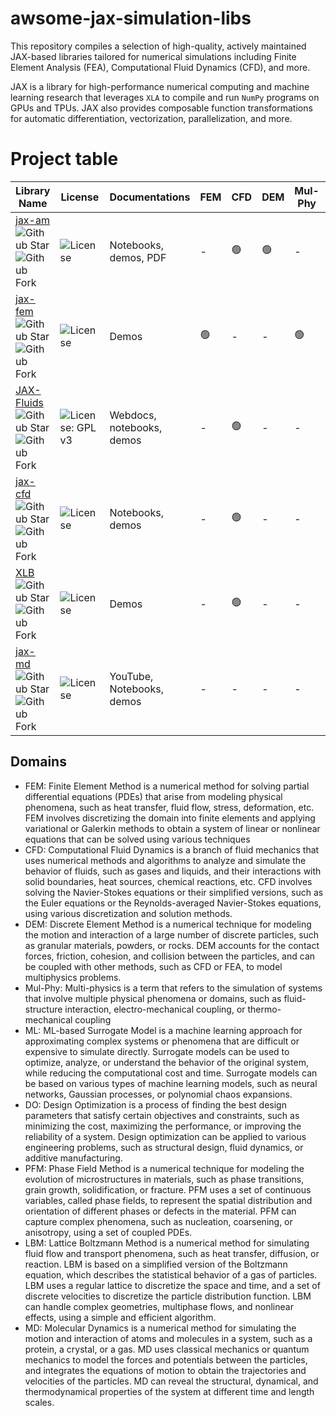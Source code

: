 # awsome-jax-simulation-libs
This repository compiles a selection of high-quality, actively maintained JAX-based libraries tailored for numerical simulations including Finite Element Analysis (FEA), Computational Fluid Dynamics (CFD), and more.

JAX is a library for high-performance numerical computing and machine learning research that leverages `XLA` to compile and run `NumPy` programs on GPUs and TPUs. JAX also provides composable function transformations for automatic differentiation, vectorization, parallelization, and more.

# Project table

| Library Name   | License         | Documentations | FEM | CFD | DEM | Mul-Phy | ML | DO | PFM | LBM | MD |
|----------------|---------------- | -------------- | --- | --- | --- | ------------ | -- | -- | --- | --- | -- |
| [jax-am](https://github.com/tianjuxue/jax-am) <br> ![Github Star](https://img.shields.io/github/stars/tianjuxue/jax-am) <br> ![Github Fork](https://img.shields.io/github/forks/tianjuxue/jax-am) | ![License](https://img.shields.io/github/license/tianjuxue/jax-am) | Notebooks, demos, PDF | - | 🟢 | 🟢 | - | - | - | 🟢 | 🟢 | - |
| [jax-fem](https://github.com/deepmodeling/jax-fem) <br> ![Github Star](https://img.shields.io/github/stars/deepmodeling/jax-fem) <br> ![Github Fork](https://img.shields.io/github/forks/deepmodeling/jax-fem) | ![License](https://img.shields.io/github/license/deepmodeling/jax-fem) | Demos  | 🟢 | - | - | 🟢 | 🟢 | 🟢 | - | - |  - |
| [JAX-Fluids](https://github.com/tumaer/JAXFLUIDS) <br> ![Github Star](https://img.shields.io/github/stars/tumaer/JAXFLUIDS) <br> ![Github Fork](https://img.shields.io/github/forks/tumaer/JAXFLUIDS) | ![License: GPL v3](https://img.shields.io/badge/License-GPLv3-blue.svg) | Webdocs, notebooks, demos  | - | 🟢 | - | - | 🟢 | 🟢 | - | - |  - |
| [jax-cfd](https://github.com/google/jax-cfd) <br> ![Github Star](https://img.shields.io/github/stars/google/jax-cfd) <br> ![Github Fork](https://img.shields.io/github/forks/google/jax-cfd) | ![License](https://img.shields.io/github/license/google/jax-cfd) | Notebooks, demos  | - | 🟢 | - | - | 🟢 | - | - | - |  - |
| [XLB](https://github.com/Autodesk/XLB) <br> ![Github Star](https://img.shields.io/github/stars/Autodesk/XLB) <br> ![Github Fork](https://img.shields.io/github/forks/Autodesk/XLB) | ![License](https://img.shields.io/badge/License-Apache_2.0-green.svg) | Demos  | - | 🟢 | - | - | 🟢 | - | - | 🟢 |  - |
| [jax-md](https://github.com/jax-md/jax-md) <br> ![Github Star](https://img.shields.io/github/stars/jax-md/jax-md) <br> ![Github Fork](https://img.shields.io/github/forks/jax-md/jax-md) | ![License](https://img.shields.io/github/license/jax-md/jax-md) | YouTube, Notebooks, demos  | - | - | - | - | 🟢 | - | - | - |  🟢 |


## Domains
- FEM: Finite Element Method is a numerical method for solving partial differential equations (PDEs) that arise from modeling physical phenomena, such as heat transfer, fluid flow, stress, deformation, etc. FEM involves discretizing the domain into finite elements and applying variational or Galerkin methods to obtain a system of linear or nonlinear equations that can be solved using various techniques
- CFD: Computational Fluid Dynamics is a branch of fluid mechanics that uses numerical methods and algorithms to analyze and simulate the behavior of fluids, such as gases and liquids, and their interactions with solid boundaries, heat sources, chemical reactions, etc. CFD involves solving the Navier-Stokes equations or their simplified versions, such as the Euler equations or the Reynolds-averaged Navier-Stokes equations, using various discretization and solution methods.
- DEM: Discrete Element Method is a numerical technique for modeling the motion and interaction of a large number of discrete particles, such as granular materials, powders, or rocks. DEM accounts for the contact forces, friction, cohesion, and collision between the particles, and can be coupled with other methods, such as CFD or FEA, to model multiphysics problems.
- Mul-Phy: Multi-physics is a term that refers to the simulation of systems that involve multiple physical phenomena or domains, such as fluid-structure interaction, electro-mechanical coupling, or thermo-mechanical coupling
- ML: ML-based Surrogate Model is a machine learning approach for approximating complex systems or phenomena that are difficult or expensive to simulate directly. Surrogate models can be used to optimize, analyze, or understand the behavior of the original system, while reducing the computational cost and time. Surrogate models can be based on various types of machine learning models, such as neural networks, Gaussian processes, or polynomial chaos expansions.
- DO: Design Optimization is a process of finding the best design parameters that satisfy certain objectives and constraints, such as minimizing the cost, maximizing the performance, or improving the reliability of a system. Design optimization can be applied to various engineering problems, such as structural design, fluid dynamics, or additive manufacturing.
- PFM: Phase Field Method is a numerical technique for modeling the evolution of microstructures in materials, such as phase transitions, grain growth, solidification, or fracture. PFM uses a set of continuous variables, called phase fields, to represent the spatial distribution and orientation of different phases or defects in the material. PFM can capture complex phenomena, such as nucleation, coarsening, or anisotropy, using a set of coupled PDEs.
- LBM: Lattice Boltzmann Method is a numerical method for simulating fluid flow and transport phenomena, such as heat transfer, diffusion, or reaction. LBM is based on a simplified version of the Boltzmann equation, which describes the statistical behavior of a gas of particles. LBM uses a regular lattice to discretize the space and time, and a set of discrete velocities to discretize the particle distribution function. LBM can handle complex geometries, multiphase flows, and nonlinear effects, using a simple and efficient algorithm.
- MD: Molecular Dynamics is a numerical method for simulating the motion and interaction of atoms and molecules in a system, such as a protein, a crystal, or a gas. MD uses classical mechanics or quantum mechanics to model the forces and potentials between the particles, and integrates the equations of motion to obtain the trajectories and velocities of the particles. MD can reveal the structural, dynamical, and thermodynamical properties of the system at different time and length scales.
